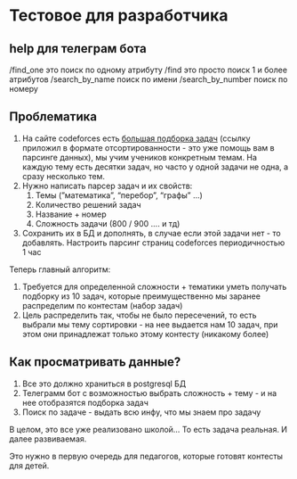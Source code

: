 # Тестовое для разработчика
## help для телеграм бота
/find_one это поиск по одному атрибуту
/find  это просто поиск 1 и более атрибутов
 /search_by_name поиск по имени 
/search_by_number поиск по номеру
## Проблематика

1. На сайте codeforces есть [большая подборка задач](https://codeforces.com/problemset?order=BY_SOLVED_DESC) (ссылку приложил в формате отсортированности - это уже помощь вам в парсинге данных), мы учим учеников конкретным темам. На каждую тему есть десятки задач, но часто у одной задачи не одна, а сразу несколько тем.
2. Нужно написать парсер задач и их свойств:
    1. Темы (”математика”, “перебор”, “графы” …)
    2. Количество решений задач
    3. Название + номер
    4. Сложность задачи (800 / 900 …. и тд)
3. Сохранить их в БД и дополнять, в случае если этой задачи нет - то добавлять. Настроить парсинг страниц codeforces периодичностью 1 час

Теперь главный алгоритм:

1. Требуется для определенной сложности + тематики уметь получать подборку из 10 задач, которые преимущественно мы заранее распределим по контестам (набор задач)
2. Цель распределить так, чтобы не было пересечений, то есть выбрали мы тему сортировки - на нее выдается нам 10 задач, при этом они принадлежат только этому контесту (никакому более)

## **Как просматривать данные?**

1. Все это должно храниться в postgresql БД
2. Телеграмм бот с возможностью выбрать сложность + тему - и на нее отобразятся подборка задач
3. Поиск по задаче - выдать всю инфу, что мы знаем про задачу

В целом, это все уже реализовано школой… То есть задача реальная. И далее развиваемая. 

Это нужно в первую очередь для педагогов, которые готовят контесты для детей.
